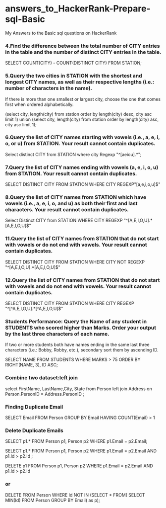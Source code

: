 # answers_to_HackerRank-Prepare-sql-Basic
My Answers to the Basic sql questions on HackerRank
### 4.Find the difference between the total number of CITY entries in the table and the number of distinct CITY entries in the table.

SELECT COUNT(CITY) - COUNT(DISTINCT CITY) FROM STATION;

### 5.Query the two cities in STATION with the shortest and longest CITY names, as well as their respective lengths (i.e.: number of characters in the name). 
If there is more than one smallest or largest city, choose the one that comes first when ordered alphabetically.

(select city, length(city) from station order by length(city) desc, city asc limit 1)
union
(select city, length(city) from station order by length(city) asc, city asc limit 1);

### 6.Query the list of CITY names starting with vowels (i.e., a, e, i, o, or u) from STATION. Your result cannot contain duplicates.

Select distinct CITY
from STATION
where city Regexp "^[aeiou].*";

### 7.Query the list of CITY names ending with vowels (a, e, i, o, u) from STATION. Your result cannot contain duplicates.

SELECT DISTINCT CITY 
FROM STATION
WHERE CITY REGEXP"[a,e,i,o,u]$"

### 8.Query the list of CITY names from STATION which have vowels (i.e., a, e, i, o, and u) as both their first and last characters. Your result cannot contain duplicates.

Select Distinct CITY
from STATION
WHERE CITY REGEXP "^[A,E,I,O,U].*[A,E,I,O,U]$"

### 11.Query the list of CITY names from STATION that do not start with vowels or do not end with vowels. Your result cannot contain duplicates.

SELECT DISTINCT CITY
FROM STATION 
WHERE CITY NOT REGEXP "^[A,E,I,O,U].*[A,E,I,O,U]$" 

### 12.Query the list of CITY names from STATION that do not start with vowels and do not end with vowels. Your result cannot contain duplicates.

SELECT DISTINCT CITY
FROM STATION
WHERE CITY REGEXP "^[^A,E,I,O,U].*[^A,E,I,O,U]$"

### Students Performance: Query the Name of any student in STUDENTS who scored higher than  Marks. Order your output by the last three characters of each name. 
If two or more students both have names ending in the same last three characters (i.e.: Bobby, Robby, etc.), secondary sort them by ascending ID.

SELECT NAME 
FROM STUDENTS 
WHERE MARKS > 75 
ORDER BY RIGHT(NAME, 3), ID ASC;

### Combine two dataset:left join
select FirstName, LastName,City, State
from Person left join Address
on Person.PersonID = Address.PersonID
;

### Finding Duplicate Email
SELECT Email
FROM Person
GROUP BY Email
HAVING COUNT(Email) > 1

### Delete Duplicate Emails

SELECT p1.*
FROM Person p1,
    Person p2
WHERE
    p1.Email = p2.Email;
    
SELECT p1.*
FROM Person p1,
    Person p2
WHERE
    p1.Email = p2.Email AND p1.Id > p2.Id
;

DELETE p1 FROM Person p1,
    Person p2
WHERE
    p1.Email = p2.Email AND p1.Id > p2.Id

### or

DELETE FROM Person WHERE Id NOT IN 
(SELECT * FROM(
    SELECT MIN(Id) FROM Person GROUP BY Email) as p);



